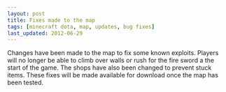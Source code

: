 ```yaml
---
layout: post
title: Fixes made to the map
tags: [minecraft dota, map, updates, bug fixes]
last_updated: 2012-06-29
---
```


Changes have been made to the map to fix some known exploits. Players will no longer be able to climb over walls or rush for the fire sword a the start of the game. The shops have also been changed to prevent stuck items. These fixes will be made available for download once the map has been tested.
